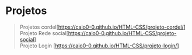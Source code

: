 # Projetos

>Projetos cordel[https://caio0-0.github.io/HTML-CSS/projeto-cordel/]<br> 
>Projeto Rede social[https://caio0-0.github.io/HTML-CSS/projeto-social]<br> 
>Projeto Login [https://caio0-0.github.io/HTML-CSS/projeto-login/]<br>
